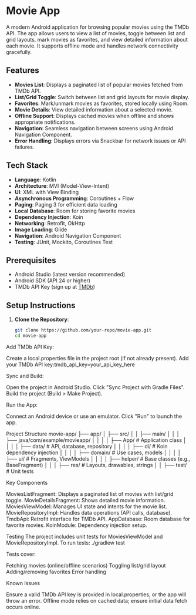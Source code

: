 # Movie App

A modern Android application for browsing popular movies using the TMDb API.
The app allows users to view a list of movies, toggle between list and grid layouts, 
mark movies as favorites, and view detailed information about each movie. 
It supports offline mode and handles network connectivity gracefully.

## Features

- **Movies List**: Displays a paginated list of popular movies fetched from TMDb API.
- **List/Grid Toggle**: Switch between list and grid layouts for movie display.
- **Favorites**: Mark/unmark movies as favorites, stored locally using Room.
- **Movie Details**: View detailed information about a selected movie.
- **Offline Support**: Displays cached movies when offline and shows appropriate notifications.
- **Navigation**: Seamless navigation between screens using Android Navigation Component.
- **Error Handling**: Displays errors via Snackbar for network issues or API failures.

## Tech Stack

- **Language**: Kotlin
- **Architecture**: MVI (Model-View-Intent)
- **UI**: XML with View Binding
- **Asynchronous Programming**: Coroutines + Flow
- **Paging**: Paging 3 for efficient data loading
- **Local Database**: Room for storing favorite movies
- **Dependency Injection**: Koin
- **Networking**: Retrofit, OkHttp
- **Image Loading**: Glide
- **Navigation**: Android Navigation Component
- **Testing**: JUnit, Mockito, Coroutines Test

## Prerequisites

- Android Studio (latest version recommended)
- Android SDK (API 24 or higher)
- TMDb API Key (sign up at [TMDb](https://www.themoviedb.org/))

## Setup Instructions

1. **Clone the Repository**:
   ```bash
   git clone https://github.com/your-repo/movie-app.git
   cd movie-app


Add TMDb API Key:

Create a local.properties file in the project root (if not already present).
Add your TMDb API key:tmdb_api_key=your_api_key_here




Sync and Build:

Open the project in Android Studio.
Click "Sync Project with Gradle Files".
Build the project (Build > Make Project).


Run the App:

Connect an Android device or use an emulator.
Click "Run" to launch the app.



Project Structure
movie-app/
├── app/
│   ├── src/
│   │   ├── main/
│   │   │   ├── java/com/example/movieapp/
│   │   │   │   ├── App/               # Application class
│   │   │   │   ├── data/              # API, database, repository
│   │   │   │   ├── di/                # Koin dependency injection
│   │   │   │   ├── domain/            # Use cases, models
│   │   │   │   ├── ui/                # Fragments, ViewModels
│   │   │   │   ├── helper/            # Base classes (e.g., BaseFragment)
│   │   │   ├── res/                   # Layouts, drawables, strings
│   │   ├── test/                      # Unit tests

Key Components

MoviesListFragment: Displays a paginated list of movies with list/grid toggle.
MovieDetailsFragment: Shows detailed movie information.
MoviesViewModel: Manages UI state and intents for the movie list.
MovieRepositoryImpl: Handles data operations (API calls, database).
TmdbApi: Retrofit interface for TMDb API.
AppDatabase: Room database for favorite movies.
KoinModule: Dependency injection setup.

Testing
The project includes unit tests for MoviesViewModel and MovieRepositoryImpl. To run tests:
./gradlew test

Tests cover:

Fetching movies (online/offline scenarios)
Toggling list/grid layout
Adding/removing favorites
Error handling

Known Issues

Ensure a valid TMDb API key is provided in local.properties, or the app will throw an error.
Offline mode relies on cached data; ensure initial data fetch occurs online.
